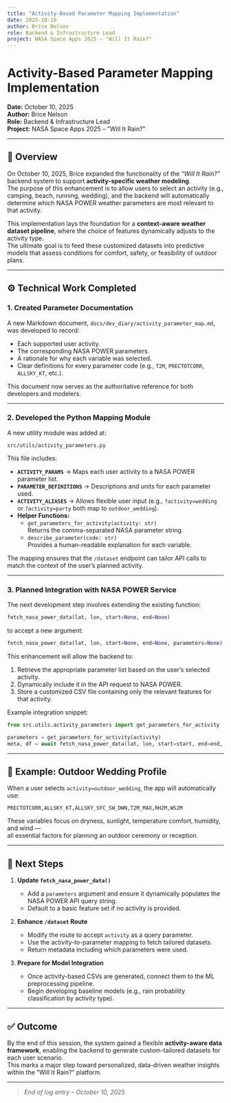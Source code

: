 ```yaml
---
title: "Activity-Based Parameter Mapping Implementation"
date: 2025-10-10
author: Brice Nelson
role: Backend & Infrastructure Lead
project: NASA Space Apps 2025 – "Will It Rain?"
---
```


# Activity-Based Parameter Mapping Implementation
**Date:** October 10, 2025  
**Author:** Brice Nelson  
**Role:** Backend & Infrastructure Lead  
**Project:** NASA Space Apps 2025 – "Will It Rain?"  

---

## 🧭 Overview

On October 10, 2025, Brice expanded the functionality of the *“Will It Rain?”* backend system to support **activity-specific weather modeling**.  
The purpose of this enhancement is to allow users to select an activity (e.g., camping, beach, running, wedding), and the backend will automatically determine which NASA POWER weather parameters are most relevant to that activity.

This implementation lays the foundation for a **context-aware weather dataset pipeline**, where the choice of features dynamically adjusts to the activity type.  
The ultimate goal is to feed these customized datasets into predictive models that assess conditions for comfort, safety, or feasibility of outdoor plans.

---

## ⚙️ Technical Work Completed

### 1. **Created Parameter Documentation**
A new Markdown document, `docs/dev_diary/activity_parameter_map.md`, was developed to record:
- Each supported user activity.
- The corresponding NASA POWER parameters.
- A rationale for why each variable was selected.
- Clear definitions for every parameter code (e.g., `T2M`, `PRECTOTCORR`, `ALLSKY_KT`, etc.).

This document now serves as the authoritative reference for both developers and modelers.

---

### 2. **Developed the Python Mapping Module**
A new utility module was added at:
```text
src/utils/activity_parameters.py
```

This file includes:
- **`ACTIVITY_PARAMS`** → Maps each user activity to a NASA POWER parameter list.  
- **`PARAMETER_DEFINITIONS`** → Descriptions and units for each parameter used.  
- **`ACTIVITY_ALIASES`** → Allows flexible user input (e.g., `?activity=wedding` or `?activity=party` both map to `outdoor_wedding`).  
- **Helper Functions:**
  - `get_parameters_for_activity(activity: str)`  
    Returns the comma-separated NASA parameter string.
  - `describe_parameter(code: str)`  
    Provides a human-readable explanation for each variable.

The mapping ensures that the `/dataset` endpoint can tailor API calls to match the context of the user’s planned activity.

---

### 3. **Planned Integration with NASA POWER Service**
The next development step involves extending the existing function:

```python
fetch_nasa_power_data(lat, lon, start=None, end=None)
```

to accept a new argument:

```python
fetch_nasa_power_data(lat, lon, start=None, end=None, parameters=None)
```

This enhancement will allow the backend to:
1. Retrieve the appropriate parameter list based on the user’s selected activity.
2. Dynamically include it in the API request to NASA POWER.
3. Store a customized CSV file containing only the relevant features for that activity.

Example integration snippet:
```python
from src.utils.activity_parameters import get_parameters_for_activity

parameters = get_parameters_for_activity(activity)
meta, df = await fetch_nasa_power_data(lat, lon, start=start, end=end, parameters=parameters)
```

---

## 📘 Example: Outdoor Wedding Profile

When a user selects `activity=outdoor_wedding`, the app will automatically use:
```text
PRECTOTCORR,ALLSKY_KT,ALLSKY_SFC_SW_DWN,T2M_MAX,RH2M,WS2M
```
These variables focus on dryness, sunlight, temperature comfort, humidity, and wind —  
all essential factors for planning an outdoor ceremony or reception.

---

## 🧠 Next Steps

1. **Update `fetch_nasa_power_data()`**
   - Add a `parameters` argument and ensure it dynamically populates the NASA POWER API query string.
   - Default to a basic feature set if no activity is provided.

2. **Enhance `/dataset` Route**
   - Modify the route to accept `activity` as a query parameter.
   - Use the activity-to-parameter mapping to fetch tailored datasets.
   - Return metadata including which parameters were used.

3. **Prepare for Model Integration**
   - Once activity-based CSVs are generated, connect them to the ML preprocessing pipeline.
   - Begin developing baseline models (e.g., rain probability classification by activity type).

---

## ✅ Outcome

By the end of this session, the system gained a flexible **activity-aware data framework**, enabling the backend to generate custom-tailored datasets for each user scenario.  
This marks a major step toward personalized, data-driven weather insights within the “Will It Rain?” platform.

---

> *End of log entry – October 10, 2025*
